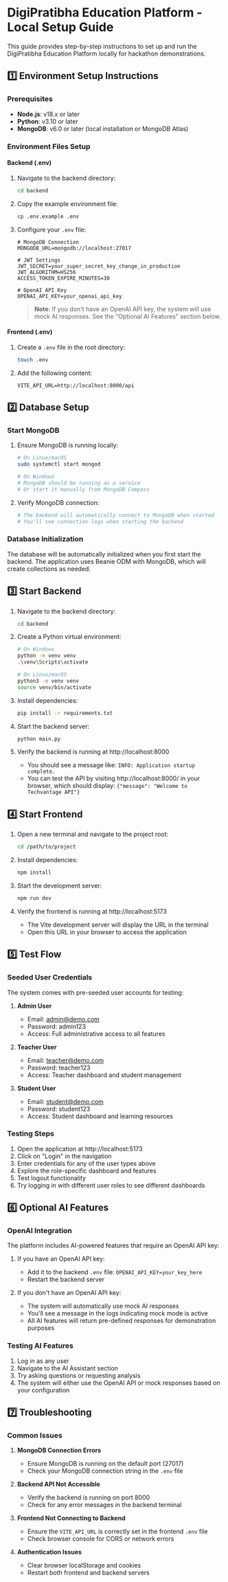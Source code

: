 # DigiPratibha Education Platform - Local Setup Guide

This guide provides step-by-step instructions to set up and run the DigiPratibha Education Platform locally for hackathon demonstrations.

## 1️⃣ Environment Setup Instructions

### Prerequisites

- **Node.js**: v18.x or later
- **Python**: v3.10 or later
- **MongoDB**: v6.0 or later (local installation or MongoDB Atlas)

### Environment Files Setup

#### Backend (.env)

1. Navigate to the backend directory:
   ```bash
   cd backend
   ```

2. Copy the example environment file:
   ```bash
   cp .env.example .env
   ```

3. Configure your `.env` file:
   ```
   # MongoDB Connection
   MONGODB_URL=mongodb://localhost:27017
   
   # JWT Settings
   JWT_SECRET=your_super_secret_key_change_in_production
   JWT_ALGORITHM=HS256
   ACCESS_TOKEN_EXPIRE_MINUTES=30
   
   # OpenAI API Key
   OPENAI_API_KEY=your_openai_api_key
   ```

   > **Note**: If you don't have an OpenAI API key, the system will use mock AI responses. See the "Optional AI Features" section below.

#### Frontend (.env)

1. Create a `.env` file in the root directory:
   ```bash
   touch .env
   ```

2. Add the following content:
   ```
   VITE_API_URL=http://localhost:8000/api
   ```

## 2️⃣ Database Setup

### Start MongoDB

1. Ensure MongoDB is running locally:
   ```bash
   # On Linux/macOS
   sudo systemctl start mongod
   
   # On Windows
   # MongoDB should be running as a service
   # Or start it manually from MongoDB Compass
   ```

2. Verify MongoDB connection:
   ```bash
   # The backend will automatically connect to MongoDB when started
   # You'll see connection logs when starting the backend
   ```

### Database Initialization

The database will be automatically initialized when you first start the backend. The application uses Beanie ODM with MongoDB, which will create collections as needed.

## 3️⃣ Start Backend

1. Navigate to the backend directory:
   ```bash
   cd backend
   ```

2. Create a Python virtual environment:
   ```bash
   # On Windows
   python -m venv venv
   .\venv\Scripts\activate
   
   # On Linux/macOS
   python3 -m venv venv
   source venv/bin/activate
   ```

3. Install dependencies:
   ```bash
   pip install -r requirements.txt
   ```

4. Start the backend server:
   ```bash
   python main.py
   ```

5. Verify the backend is running at http://localhost:8000
   - You should see a message like: `INFO: Application startup complete.`
   - You can test the API by visiting http://localhost:8000/ in your browser, which should display: `{"message": "Welcome to Techvantage API"}`

## 4️⃣ Start Frontend

1. Open a new terminal and navigate to the project root:
   ```bash
   cd /path/to/project
   ```

2. Install dependencies:
   ```bash
   npm install
   ```

3. Start the development server:
   ```bash
   npm run dev
   ```

4. Verify the frontend is running at http://localhost:5173
   - The Vite development server will display the URL in the terminal
   - Open this URL in your browser to access the application

## 5️⃣ Test Flow

### Seeded User Credentials

The system comes with pre-seeded user accounts for testing:

1. **Admin User**
   - Email: admin@demo.com
   - Password: admin123
   - Access: Full administrative access to all features

2. **Teacher User**
   - Email: teacher@demo.com
   - Password: teacher123
   - Access: Teacher dashboard and student management

3. **Student User**
   - Email: student@demo.com
   - Password: student123
   - Access: Student dashboard and learning resources

### Testing Steps

1. Open the application at http://localhost:5173
2. Click on "Login" in the navigation
3. Enter credentials for any of the user types above
4. Explore the role-specific dashboard and features
5. Test logout functionality
6. Try logging in with different user roles to see different dashboards

## 6️⃣ Optional AI Features

### OpenAI Integration

The platform includes AI-powered features that require an OpenAI API key:

1. If you have an OpenAI API key:
   - Add it to the backend `.env` file: `OPENAI_API_KEY=your_key_here`
   - Restart the backend server

2. If you don't have an OpenAI API key:
   - The system will automatically use mock AI responses
   - You'll see a message in the logs indicating mock mode is active
   - All AI features will return pre-defined responses for demonstration purposes

### Testing AI Features

1. Log in as any user
2. Navigate to the AI Assistant section
3. Try asking questions or requesting analysis
4. The system will either use the OpenAI API or mock responses based on your configuration

## 7️⃣ Troubleshooting

### Common Issues

1. **MongoDB Connection Errors**
   - Ensure MongoDB is running on the default port (27017)
   - Check your MongoDB connection string in the `.env` file

2. **Backend API Not Accessible**
   - Verify the backend is running on port 8000
   - Check for any error messages in the backend terminal

3. **Frontend Not Connecting to Backend**
   - Ensure the `VITE_API_URL` is correctly set in the frontend `.env` file
   - Check browser console for CORS or network errors

4. **Authentication Issues**
   - Clear browser localStorage and cookies
   - Restart both frontend and backend servers